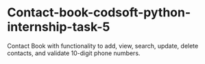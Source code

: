 # Contact-book-codsoft-python-internship-task-5
Contact Book with functionality to add, view, search, update, delete contacts, and validate 10-digit phone numbers.
